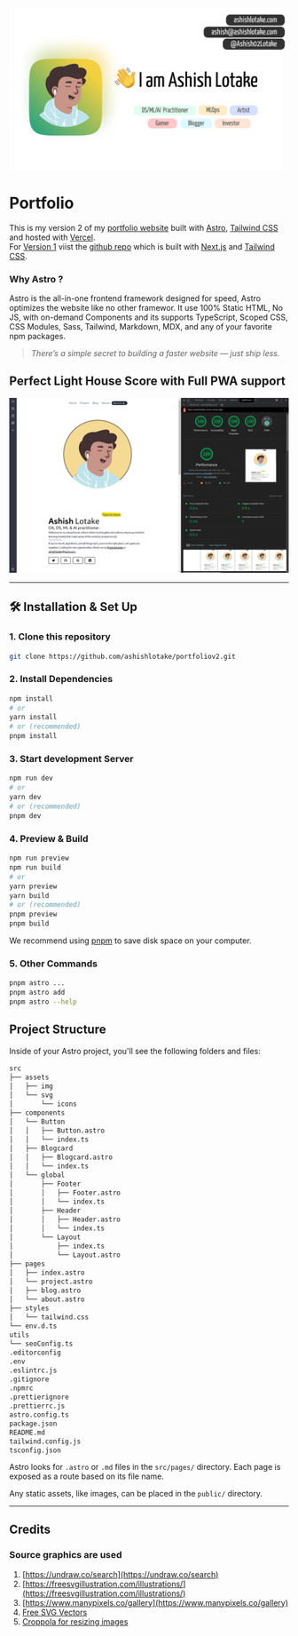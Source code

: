 ![](public/opengraph.png)

# Portfolio

This is my version 2 of my <a href="https://ashishlotake.com/" target="_blank">portfolio website</a> built with <a href="https://https://astro.build/" target="_blank">Astro</a>, <a href="https://tailwindcss.com/" target="_blank">Tailwind CSS</a> and hosted with <a href="https://www.vercel.com/" target="_blank">Vercel</a>.<br>
For [Version 1](https://github.com/ashishlotake/ashishlotake.com) viist the [github repo](https://github.com/ashishlotake/ashishlotake.com) which is </a> built with <a href="https://nextjs.org/" target="_blank">Next.js</a> and <a href="https://tailwindcss.com/" target="_blank">Tailwind CSS</a>.

### Why Astro ?

Astro is the all-in-one frontend framework designed for speed, Astro optimizes the website like no other framewor. It use 100% Static HTML, No JS, with on-demand Components and its supports TypeScript, Scoped CSS, CSS Modules, Sass, Tailwind, Markdown, MDX, and any of your favorite npm packages.

> _There’s a simple secret to building a faster website — just ship less._

## Perfect Light House Score with Full PWA support

![](src/assets/img/LightHouseScore.png)

---

## 🛠 Installation & Set Up

### 1. Clone this repository

```bash
git clone https://github.com/ashishlotake/portfoliov2.git
```

### 2. Install Dependencies

```bash
npm install
# or
yarn install
# or (recommended)
pnpm install
```

### 3. Start development Server

```bash
npm run dev
# or
yarn dev
# or (recommended)
pnpm dev
```

### 4. Preview & Build

```bash
npm run preview
npm run build
# or
yarn preview
yarn build
# or (recommended)
pnpm preview
pnpm build
```

We recommend using [pnpm](https://pnpm.io/) to save disk space on your computer.

### 5. Other Commands

```bash
pnpm astro ...
pnpm astro add
pnpm astro --help
```

## Project Structure

Inside of your Astro project, you'll see the following folders and files:

```
src
├── assets
│   ├── img
│   └── svg
│       └── icons
├── components
│   └── Button
│   │   ├── Button.astro
│   │   └── index.ts
│   ├── Blogcard
│   │   ├── Blogcard.astro
│   │   └── index.ts
│   └── global
│       ├── Footer
│       │   ├── Footer.astro
│       │   └── index.ts
│       ├── Header
│       │   ├── Header.astro
│       │   └── index.ts
│       └── Layout
│           ├── index.ts
│           └── Layout.astro
├── pages
│   ├── index.astro
│   └── project.astro
│   ├── blog.astro
│   └── about.astro
├── styles
│   └── tailwind.css
└── env.d.ts
utils
└── seoConfig.ts
.editorconfig
.env
.eslintrc.js
.gitignore
.npmrc
.prettierignore
.prettierrc.js
astro.config.ts
package.json
README.md
tailwind.config.js
tsconfig.json
```

Astro looks for `.astro` or `.md` files in the `src/pages/` directory. Each page is exposed as a route based on its file name.

Any static assets, like images, can be placed in the `public/` directory.

---

## Credits

### Source graphics are used

1. [https://undraw.co/search](https://undraw.co/search)
2. [https://freesvgillustration.com/illustrations/](https://freesvgillustration.com/illustrations/)
3. [https://www.manypixels.co/gallery](https://www.manypixels.co/gallery)
4. [Free SVG Vectors](https://bloggingwizard.com/free-vector-illustrations/)
5. [Croppola for resizing images](https://croppola.com/)
